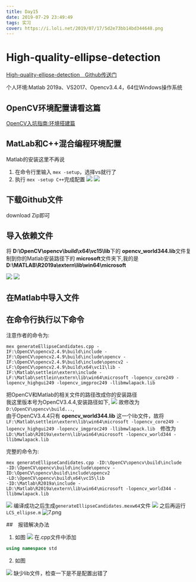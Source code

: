 ```yaml
---
title: Day15
date: 2019-07-29 23:49:49
tags: 实习
cover: https://i.loli.net/2019/07/17/5d2e73bb14bd344648.png
---
```


# High-quality-ellipse-detection

[High-quality-ellipse-detection　Github传送门](https://github.com/AlanLuSun/High-quality-ellipse-detection)

个人环境:Matlab 2019a、VS2017、Opencv3.4.4，64位Windows操作系统

## OpenCV环境配置请看这篇
[OpenCV入坑指南:环境搭建篇](https://kevinnnm.github.io/2019/07/25/OpenCV%E5%85%A5%E5%9D%91%E6%8C%87%E5%8D%97-%E7%8E%AF%E5%A2%83%E6%90%AD%E5%BB%BA%E7%AF%87/)
## MatLab和C++混合编程环境配置

Matlab的安装这里不再说    
1. 在命令行里输入 `mex -setup`，选择vs就行了
2. 执行 `mex -setup C++`完成配置
![](https://i.loli.net/2019/07/29/5d3ea6561215b10575.png)
![](https://i.loli.net/2019/07/29/5d3eaa19b300f42041.png)

## 下载Github文件

download Zip即可


## 导入依赖文件

将 **D:\OpenCV\opencv\build\x64\vc15\lib**下的 **opencv_world344.lib**文件复制到你的Matlab安装路径下的 **microsoft**文件夹下,我的是 **D:\MATLAB\R2019a\extern\lib\win64\microsoft**

![](https://i.loli.net/2019/07/29/5d3ea6564f0b271051.png)
![](https://i.loli.net/2019/07/29/5d3ea6564ed8016435.png)
## 在Matlab中导入文件

## 在命令行执行以下命令

注意作者的命令为:

```
mex generateEllipseCandidates.cpp -IF:\OpenCV\opencv2.4.9\build\include -IF:\OpenCV\opencv2.4.9\build\include\opencv -IF:\OpenCV\opencv2.4.9\build\include\opencv2 -LF:\OpenCV\opencv2.4.9\build\x64\vc11\lib -IF:\Matlab\settlein\extern\include -LF:\Matlab\settlein\extern\lib\win64\microsoft -lopencv_core249 -lopencv_highgui249 -lopencv_imgproc249 -llibmwlapack.lib
```
把OpenCV和Matlab的相关文件的路径改成你的安装路径    
我这里版本号为OpenCV3.4.4,安装路径如下,
![](https://i.loli.net/2019/07/29/5d3ea6561fbd474647.png)
故修改为`D:\OpenCV\opencv\build...`,    
由于OpenCV3.4.4只有 **opencv_world344.lib** 这一个lib文件，故将 `LF:\Matlab\settlein\extern\lib\win64\microsoft -lopencv_core249 -lopencv_highgui249 -lopencv_imgproc249 -llibmwlapack.lib`　修改为 `LD:\Matlab\R2019a\extern\lib\win64\microsoft -lopencv_world344 -llibmwlapack.lib`

完整的命令为:
```
mex generateEllipseCandidates.cpp -ID:\OpenCV\opencv\build\include 
-ID:\OpenCV\opencv\build\include\opencv -ID:\OpenCV\opencv\build\include\opencv2 
-LD:\OpenCV\opencv\build\x64\vc15\lib 
-ID:\Matlab\R2019a\include -LD:\Matlab\R2019a\extern\lib\win64\microsoft -lopencv_world344 -llibmwlapack.lib

```
![](https://i.loli.net/2019/07/29/5d3ea65639bdf67747.png)
编译成功之后生成`generateEllipseCandidates.mexw64`文件
![](https://i.loli.net/2019/07/29/5d3ea6564e0c183020.png)
之后再运行`LCS_ellipse.m`
![7.png](https://i.loli.net/2019/07/29/5d3ea657cb9e659639.png)

##　报错解决办法
1. 如图
![](https://i.loli.net/2019/07/29/5d3eabf1c942443319.png)
在.cpp文件中添加
```C++
using namespace std
```
2. 如图

![](https://i.loli.net/2019/07/29/5d3eabf1d457769964.png)
缺少lib文件，检查一下是不是配置出错了
